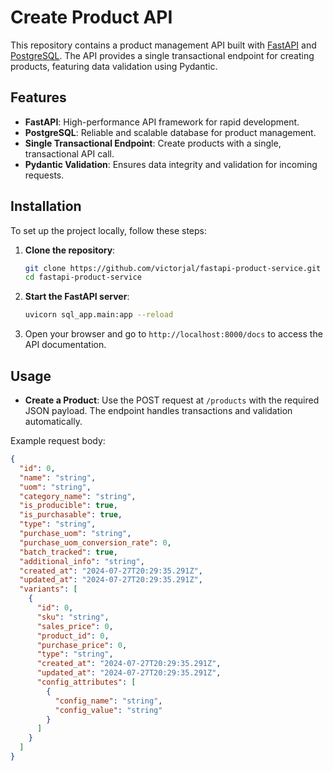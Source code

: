 # Create Product API

This repository contains a product management API built with [FastAPI](https://fastapi.tiangolo.com/) and [PostgreSQL](https://www.postgresql.org/). The API provides a single transactional endpoint for creating products, featuring data validation using Pydantic.

## Features

- **FastAPI**: High-performance API framework for rapid development.
- **PostgreSQL**: Reliable and scalable database for product management.
- **Single Transactional Endpoint**: Create products with a single, transactional API call.
- **Pydantic Validation**: Ensures data integrity and validation for incoming requests.

## Installation

To set up the project locally, follow these steps:

1. **Clone the repository**:
    ```bash
    git clone https://github.com/victorjal/fastapi-product-service.git
    cd fastapi-product-service
    

2. **Start the FastAPI server**:
    ```bash
    uvicorn sql_app.main:app --reload
    ```

3. Open your browser and go to `http://localhost:8000/docs` to access the API documentation.

## Usage

- **Create a Product**: Use the POST request at `/products` with the required JSON payload. The endpoint handles transactions and validation automatically.

Example request body:
```json
{
  "id": 0,
  "name": "string",
  "uom": "string",
  "category_name": "string",
  "is_producible": true,
  "is_purchasable": true,
  "type": "string",
  "purchase_uom": "string",
  "purchase_uom_conversion_rate": 0,
  "batch_tracked": true,
  "additional_info": "string",
  "created_at": "2024-07-27T20:29:35.291Z",
  "updated_at": "2024-07-27T20:29:35.291Z",
  "variants": [
    {
      "id": 0,
      "sku": "string",
      "sales_price": 0,
      "product_id": 0,
      "purchase_price": 0,
      "type": "string",
      "created_at": "2024-07-27T20:29:35.291Z",
      "updated_at": "2024-07-27T20:29:35.291Z",
      "config_attributes": [
        {
          "config_name": "string",
          "config_value": "string"
        }
      ]
    }
  ]
}


